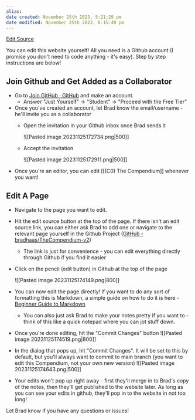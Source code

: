 ```yaml
---
alias: 
date created: November 25th 2023, 5:21:29 pm
date modified: November 25th 2023, 6:15:40 pm
---
```

[Edit Source](https://github.com/bradhaas/TheCompendium-v2/blob/main/Guide%20to%20Editing%20The%20Compendium.md)

You can edit this website yourself! All you need is a Github account (I promise you don't need to code anything - it's easy). Step by step instructions are below!

## Join Github and Get Added as a Collaborator
- Go to [Join GitHub · GitHub](https://github.com/signup?source=login) and make an account.
	- Answer "Just Yourself" -> "Student" -> "Proceed with the Free Tier"
- Once you've created an account, let Brad know the email/username - he'll invite you as a collaborator
	- Open the invitation in your Github inbox once Brad sends it

		![[Pasted image 20231125172734.png|500]]
	- Accept the invitation

		 ![[Pasted image 20231125172911.png|500]]
- Once you're an editor, you can edit [[(C0) The Compendium]] whenever you want!

## Edit A Page
- Navigate to the page you want to edit.
- Hit the edit source button at the top of the page. If there isn't an edit source link, you can either ask Brad to add one or navigate to the relevant page yourself in the Github Project ([GitHub - bradhaas/TheCompendium-v2](https://github.com/bradhaas/TheCompendium-v2))
	- The link is just for convenience - you can edit everything directly through Github if you find it easier
- Click on the pencil (edit button) in Github at the top of the page

	![[Pasted image 20231125174149.png|800]]
- You can now edit the page directly! If you want to do any sort of formatting this is Markdown, a simple guide on how to do it is here - [Beginner Guide to Markdown](https://medium.com/@itsjzt/beginner-guide-to-markdown-229adce30074)
	- You can also just ask Brad to make your notes pretty if you want to - think of this like a quick notepad where you can jot stuff down.
- Once you're done editing, hit the "Commit Changes" button
	![[Pasted image 20231125174519.png|800]]
- In the dialog that pops up, hit "Commit Changes". It will be set to this by default, but you'll always want to commit to main branch (you want to edit this Compendium, not your own new version)
	![[Pasted image 20231125174643.png|500]]
- Your edits won't pop up right away - first they'll merge in to Brad's copy of the notes, then they'll get published to the website later. As long as you can see your edits in github, they'll pop in to the website in not too long!

Let Brad know if you have any questions or issues!
